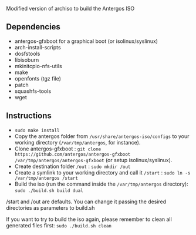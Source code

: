 Modified version of archiso to build the Antergos ISO

## Dependencies ##

- antergos-gfxboot for a graphical boot (or isolinux/syslinux)
- arch-install-scripts
- dosfstools
- libisoburn
- mkinitcpio-nfs-utils
- make
- openfonts (tgz file)
- patch
- squashfs-tools
- wget

## Instructions ##

 - `sudo make install`
 - Copy the antergos folder from `/usr/share/antergos-iso/configs` to your working directory (`/var/tmp/antergos`, for instance).
 - Clone antergos-gfxboot : `git clone https://github.com/antergos/antergos-gfxboot /var/tmp/antergos/antergos-gfxboot`
 (or setup isolinux/syslinux).
 - Create destination folder `/out` : `sudo mkdir /out`
 - Create a symlink to your working directory and call it `/start` : `sudo ln -s /var/tmp/antergos /start`
 - Build the iso (run the command inside the `/var/tmp/antergos` directory): `sudo ./build.sh build dual`
 
/start and /out are defaults. You can change it passing the desired directories as parameters to build.sh

If you want to try to build the iso again, please remember to clean all generated files first: `sudo ./build.sh clean`
